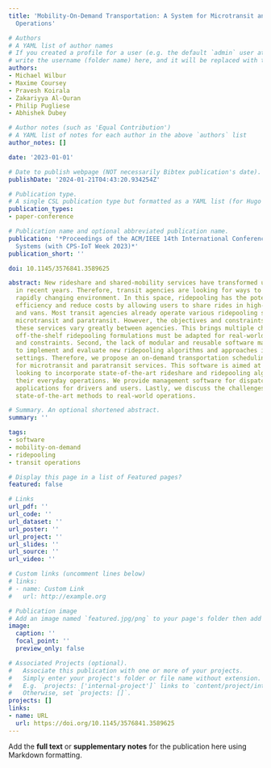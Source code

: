 ```yaml
---
title: 'Mobility-On-Demand Transportation: A System for Microtransit and Paratransit
  Operations'

# Authors
# A YAML list of author names
# If you created a profile for a user (e.g. the default `admin` user at `content/authors/admin/`), 
# write the username (folder name) here, and it will be replaced with their full name and linked to their profile.
authors:
- Michael Wilbur
- Maxime Coursey
- Pravesh Koirala
- Zakariyya Al-Quran
- Philip Pugliese
- Abhishek Dubey

# Author notes (such as 'Equal Contribution')
# A YAML list of notes for each author in the above `authors` list
author_notes: []

date: '2023-01-01'

# Date to publish webpage (NOT necessarily Bibtex publication's date).
publishDate: '2024-01-21T04:43:20.934254Z'

# Publication type.
# A single CSL publication type but formatted as a YAML list (for Hugo requirements).
publication_types:
- paper-conference

# Publication name and optional abbreviated publication name.
publication: '*Proceedings of the ACM/IEEE 14th International Conference on Cyber-Physical
  Systems (with CPS-IoT Week 2023)*'
publication_short: ''

doi: 10.1145/3576841.3589625

abstract: New rideshare and shared-mobility services have transformed urban mobility
  in recent years. Therefore, transit agencies are looking for ways to adapt to this
  rapidly changing environment. In this space, ridepooling has the potential to improve
  efficiency and reduce costs by allowing users to share rides in high-capacity vehicles
  and vans. Most transit agencies already operate various ridepooling services including
  microtransit and paratransit. However, the objectives and constraints for implementing
  these services vary greatly between agencies. This brings multiple challenges. First,
  off-the-shelf ridepooling formulations must be adapted for real-world conditions
  and constraints. Second, the lack of modular and reusable software makes it hard
  to implement and evaluate new ridepooling algorithms and approaches in real-world
  settings. Therefore, we propose an on-demand transportation scheduling software
  for microtransit and paratransit services. This software is aimed at transit agencies
  looking to incorporate state-of-the-art rideshare and ridepooling algorithms in
  their everyday operations. We provide management software for dispatchers and mobile
  applications for drivers and users. Lastly, we discuss the challenges in adapting
  state-of-the-art methods to real-world operations.

# Summary. An optional shortened abstract.
summary: ''

tags:
- software
- mobility-on-demand
- ridepooling
- transit operations

# Display this page in a list of Featured pages?
featured: false

# Links
url_pdf: ''
url_code: ''
url_dataset: ''
url_poster: ''
url_project: ''
url_slides: ''
url_source: ''
url_video: ''

# Custom links (uncomment lines below)
# links:
# - name: Custom Link
#   url: http://example.org

# Publication image
# Add an image named `featured.jpg/png` to your page's folder then add a caption below.
image:
  caption: ''
  focal_point: ''
  preview_only: false

# Associated Projects (optional).
#   Associate this publication with one or more of your projects.
#   Simply enter your project's folder or file name without extension.
#   E.g. `projects: ['internal-project']` links to `content/project/internal-project/index.md`.
#   Otherwise, set `projects: []`.
projects: []
links:
- name: URL
  url: https://doi.org/10.1145/3576841.3589625
---
```


Add the **full text** or **supplementary notes** for the publication here using Markdown formatting.

